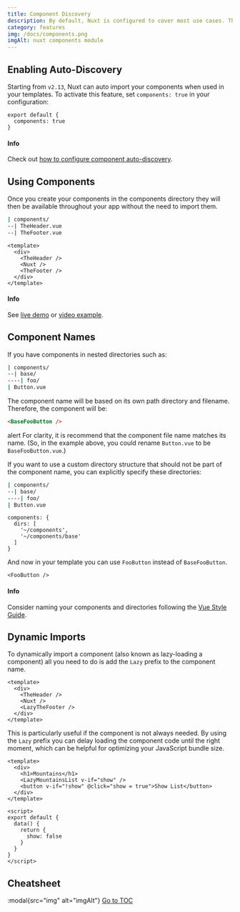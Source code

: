 ```yaml
---
title: Component Discovery
description: By default, Nuxt is configured to cover most use cases. This default configuration can be overwritten with the nuxt.config.js file.
category: features
img: /docs/components.png
imgAlt: nuxt components module
---
```


## Enabling Auto-Discovery

Starting from `v2.13`, Nuxt can auto import your components when used in your templates. To activate this feature, set `components: true` in your configuration:

```js{}[nuxt.config.js]
export default {
  components: true
}
```

#### Info
Check out [how to configure component auto-discovery](./configuration-glossary/configuration-components#advanced).


## Using Components

Once you create your components in the components directory they will then be available throughout your app without the need to import them.

```bash
| components/
--| TheHeader.vue
--| TheFooter.vue
```

```html{}[layouts/default.vue]
<template>
  <div>
    <TheHeader />
    <Nuxt />
    <TheFooter />
  </div>
</template>
```

#### Info
See [live demo](https://codesandbox.io/s/nuxt-components-cou9k) or [video example](https://www.youtube.com/watch?v=lQ8OBrgVVr8).


## Component Names

If you have components in nested directories such as:

```bash
| components/
--| base/
----| foo/
| Button.vue
```

The component name will be based on its own path directory and filename. Therefore, the component will be:

```html
<BaseFooButton />
```

alert
For clarity, it is recommend that the component file name matches its name. (So, in the example above, you could rename `Button.vue` to be `BaseFooButton.vue`.)


If you want to use a custom directory structure that should not be part of the component name, you can explicitly specify these directories:

```bash
| components/
--| base/
----| foo/
| Button.vue
```

```bash{}[nuxt.config.js]
components: {
  dirs: [
    '~/components',
    '~/components/base'
  ]
}
```

And now in your template you can use `FooButton` instead of `BaseFooButton`.

```html{}[pages/index.vue]
<FooButton />
```

#### Info
Consider naming your components and directories following the [Vue Style Guide](https://vuejs.org/v2/style-guide/).


## Dynamic Imports

To dynamically import a component (also known as lazy-loading a component) all you need to do is add the `Lazy` prefix to the component name.

```html{}[layouts/default.vue]
<template>
  <div>
    <TheHeader />
    <Nuxt />
    <LazyTheFooter />
  </div>
</template>
```

This is particularly useful if the component is not always needed. By using the `Lazy` prefix you can delay loading the component code until the right moment, which can be helpful for optimizing your JavaScript bundle size.

```html{}[pages/index.vue]
<template>
  <div>
    <h1>Mountains</h1>
    <LazyMountainsList v-if="show" />
    <button v-if="!show" @click="show = true">Show List</button>
  </div>
</template>

<script>
export default {
  data() {
    return {
      show: false
    }
  }
}
</script>
```

## Cheatsheet

:modal{src="img" alt="imgAlt"}
<span style='float: footnote;'><a href="../../../../index.html#toc">Go to TOC</a></span>
